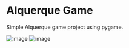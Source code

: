 # Alquerque Game
 
Simple Alquerque game project using pygame.

![image](https://user-images.githubusercontent.com/80700831/225384697-3e2f7b58-8803-4bd2-aa8d-0fa9aba28a18.png)
![image](https://user-images.githubusercontent.com/80700831/225384750-1a86f3c5-606c-4ef0-b94e-fbdaf061d98f.png)
